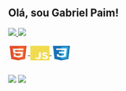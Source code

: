## Olá, sou Gabriel Paim!

<div style"display: inline_block">
  <a href="https://github.com/Gabriel-FP">
    <img height:"180em" src="https://github-readme-stats.vercel.app/api?username=Gabriel-FP&show_icons=true&theme=tokyonight&locale=pt-BR&include_all_commits=true"/>
    <img height:"180em" src="https://github-readme-stats.vercel.app/api/top-langs/?username=Gabriel-FP&layout=compact">
</div>
<div style"display: inline_block"><br>
  <img align="center" alt="Logo HTML 5" height="30" width="40" src="https://raw.githubusercontent.com/devicons/devicon/master/icons/html5/html5-original.svg">
  <img align="center" alt="Logo JS" height="30" width="40" src="https://raw.githubusercontent.com/devicons/devicon/master/icons/javascript/javascript-plain.svg">
  <img align="center" alt="Logo CSS" height="30" width="40" src="https://raw.githubusercontent.com/devicons/devicon/master/icons/css3/css3-original.svg">
</div>

##

<div>
  <a href="https://www.linkedin.com/in/gabrielfelixpaim" target="_blank"><img src="https://img.shields.io/badge/-LinkedIn-%230077B5?style=for-the-badge&logo=linkedin%logoColor=white" target="_blank"></a>
  <a href"https://www.instagram.com/fuckufelix" target="_blank"><img src="https://img.shields.io/badge/-Instagram-%23E4405F?style=for-the-badge&logo=instagram%logoColor=white" target="_blank"></a>
